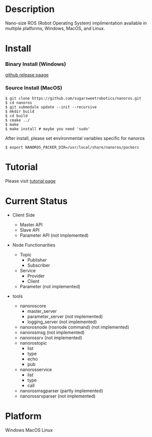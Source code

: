 
# Description
Nano-size ROS (Robot Operating System) implimentation available in multiple platforms, Windows, MacOS, and Linux.

# Install

### Binary Install (Windows)
[github release paage](https://github.com/sugarsweetrobotics/nanoros/releases/)

### Source Install (MacOS)

```
$ git clone https://github.com/sugarsweetrobotics/nanoros.git
$ cd nanoros
$ git submodule update --init --recursive
$ mkdir build
$ cd build
$ cmake ../
$ make
$ make install # maybe you need 'sudo'
```

After install, please set environmental variables specific for nanoros
```
$ export NANOROS_PACKER_DIR=/usr/local/share/nanoros/packers
```


# Tutorial
Please visit [tutorial page](tutorial)


# Current Status


* Client Side
  * Master API
  * Slave API
  * Parameter API (not implemented)

* Node Functionarities
  * Topic
    * Publisher
    * Subscriber
  * Service
    * Provider
    * Client
  * Parameter (not implemented)

* tools
  * nanoroscore
    * master_server
    * parameter_server (not implemented)
    * logging_server (not implemented)
  * nanorosnode (rosnode command) (not implemented)
  * nanorosmsg (not implemented)
  * nanorossrv (not implemented)
  * nanorostopic 
    * list
    * type
    * echo
    * pub
  * nanorosservice
    * list
    * type
    * call
  * nanorosmsgparser (partly implemented)
  * nanorossrvparser (not implemented)
  

# Platform
Windows
MacOS
Linux


